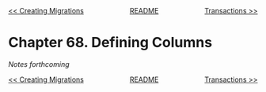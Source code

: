 <div>
<div style='float: left'><a href='ch67-creating-migrations.md'>&lt;&lt; Creating Migrations</a></div>
<div style='float: right'><a href='ch69-transactions.md'>Transactions &gt;&gt;</a></div>
<div style='float: inline-auto;text-align:center'><a href='README.md'>README</a></div>
<div style="clear: both"></div>
</div>

# Chapter 68. Defining Columns

*Notes forthcoming*

<div>
<div style='float: left'><a href='ch67-creating-migrations.md'>&lt;&lt; Creating Migrations</a></div>
<div style='float: right'><a href='ch69-transactions.md'>Transactions &gt;&gt;</a></div>
<div style='float: inline-auto;text-align:center'><a href='README.md'>README</a></div>
<div style="clear: both"></div>
</div>